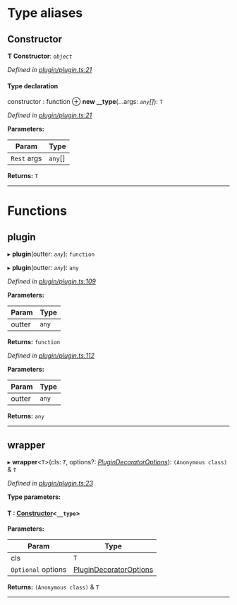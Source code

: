 

# Type aliases

<a id="constructor"></a>

##  Constructor

**Ƭ Constructor**: *`object`*

*Defined in [plugin/plugin.ts:21](https://github.com/neovim/node-client/blob/97a65c6/src/plugin/plugin.ts#L21)*

#### Type declaration

 constructor : function
⊕ **new __type**(...args: *`any`[]*): `T`

*Defined in [plugin/plugin.ts:21](https://github.com/neovim/node-client/blob/97a65c6/src/plugin/plugin.ts#L21)*

**Parameters:**

| Param | Type |
| ------ | ------ |
| `Rest` args | `any`[] |

**Returns:** `T`

___

# Functions

<a id="plugin"></a>

##  plugin

▸ **plugin**(outter: *`any`*): `function`

▸ **plugin**(outter: *`any`*): `any`

*Defined in [plugin/plugin.ts:109](https://github.com/neovim/node-client/blob/97a65c6/src/plugin/plugin.ts#L109)*

**Parameters:**

| Param | Type |
| ------ | ------ |
| outter | `any` |

**Returns:** `function`

*Defined in [plugin/plugin.ts:112](https://github.com/neovim/node-client/blob/97a65c6/src/plugin/plugin.ts#L112)*

**Parameters:**

| Param | Type |
| ------ | ------ |
| outter | `any` |

**Returns:** `any`

___
<a id="wrapper"></a>

##  wrapper

▸ **wrapper**<`T`>(cls: *`T`*, options?: *[PluginDecoratorOptions](../interfaces/_plugin_plugin_.plugindecoratoroptions.md)*):  `(Anonymous class)` & `T`

*Defined in [plugin/plugin.ts:23](https://github.com/neovim/node-client/blob/97a65c6/src/plugin/plugin.ts#L23)*

**Type parameters:**

#### T :  [Constructor](_plugin_plugin_.md#constructor)<`__type`>
**Parameters:**

| Param | Type |
| ------ | ------ |
| cls | `T` |
| `Optional` options | [PluginDecoratorOptions](../interfaces/_plugin_plugin_.plugindecoratoroptions.md) |

**Returns:**  `(Anonymous class)` & `T`

___

